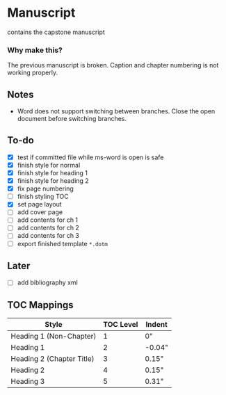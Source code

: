 # Manuscript

contains the capstone manuscript

### Why make this?

The previous manuscript is broken. Caption and chapter numbering is not working properly.

## Notes

* Word does not support switching between branches. Close the open document before switching branches.

## To-do

- [x] test if committed file while ms-word is open is safe
- [x] finish style for normal
- [x] finish style for heading 1
- [x] finish style for heading 2
- [x] fix page numbering
- [ ] finish styling TOC
- [x] set page layout
- [ ] add cover page
- [ ] add contents for ch 1
- [ ] add contents for ch 2
- [ ] add contents for ch 3
- [ ] export finished template `*.dotm`

## Later

- [ ] add bibliography xml


## TOC Mappings


| Style                      | TOC Level | Indent  |
|----------------------------|-----------|---------|
| Heading 1 (Non-Chapter)    | 1         | 0"      |
| Heading 1                  | 2         | -0.04"  |
| Heading 2 (Chapter Title)  | 3         | 0.15"   |
| Heading 2                  | 4         | 0.15"   |
| Heading 3                  | 5         | 0.31"   |

